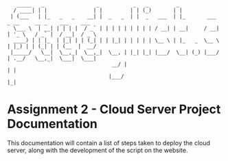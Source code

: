 ```
   _____   _                 _           _   _         _                                           
  / ____| | |               | |         | | (_)       | |                                          
 | (___   | |_   _   _    __| |  _   _  | |  _   ___  | |_       ___   _ __     __ _    ___    ___ 
  \___ \  | __| | | | |  / _` | | | | | | | | | / __| | __|     / __| | '_ \   / _` |  / __|  / _ \
  ____) | | |_  | |_| | | (_| | | |_| | | | | | \__ \ | |_   _  \__ \ | |_) | | (_| | | (__  |  __/
 |_____/   \__|  \__,_|  \__,_|  \__, | |_| |_| |___/  \__| (_) |___/ | .__/   \__,_|  \___|  \___|
                                  __/ |                               | |                          
                                 |___/                                |_|
```

# Assignment 2 - Cloud Server Project Documentation

This documentation will contain a list of steps taken to deploy the cloud server, along with the development of the script on the website.
